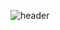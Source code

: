 
![header](https://capsule-render.vercel.app/api?type=venom&height=200&text=Hello%20World👋&fontSize=70&color=auto&stroke=auto)


<!--
**ru0dn7/ru0dn7** is a ✨ _special_ ✨ repository because its `README.md` (this file) appears on your GitHub profile.

Here are some ideas to get you started:

- 🔭 I’m currently working on ...
- 🌱 I’m currently learning ...
- 👯 I’m looking to collaborate on ...
- 🤔 I’m looking for help with ...
- 💬 Ask me about ...
- 📫 How to reach me: ...
- 😄 Pronouns: ...
- ⚡ Fun fact: ...

방문자 수 뱃지
[![hits](https://myhits.vercel.app/api/hit/https%3A%2F%2Fgithub.com%2Fru0dn7?color=blue&label=hits&size=medium)](https://myhits.vercel.app)

-->

